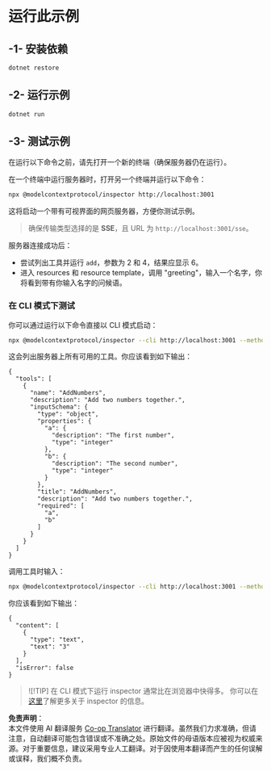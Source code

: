 <!--
CO_OP_TRANSLATOR_METADATA:
{
  "original_hash": "2a58caa6e11faa09470b7f81e6729652",
  "translation_date": "2025-07-13T20:08:19+00:00",
  "source_file": "03-GettingStarted/05-sse-server/solution/dotnet/README.md",
  "language_code": "zh"
}
-->
# 运行此示例

## -1- 安装依赖

```bash
dotnet restore
```

## -2- 运行示例

```bash
dotnet run
```

## -3- 测试示例

在运行以下命令之前，请先打开一个新的终端（确保服务器仍在运行）。

在一个终端中运行服务器时，打开另一个终端并运行以下命令：

```bash
npx @modelcontextprotocol/inspector http://localhost:3001
```

这将启动一个带有可视界面的网页服务器，方便你测试示例。

> 确保传输类型选择的是 **SSE**，且 URL 为 `http://localhost:3001/sse`。

服务器连接成功后：

- 尝试列出工具并运行 `add`，参数为 2 和 4，结果应显示 6。
- 进入 resources 和 resource template，调用 "greeting"，输入一个名字，你将看到带有你输入名字的问候语。

### 在 CLI 模式下测试

你可以通过运行以下命令直接以 CLI 模式启动：

```bash 
npx @modelcontextprotocol/inspector --cli http://localhost:3001 --method tools/list
```

这会列出服务器上所有可用的工具。你应该看到如下输出：

```text
{
  "tools": [
    {
      "name": "AddNumbers",
      "description": "Add two numbers together.",
      "inputSchema": {
        "type": "object",
        "properties": {
          "a": {
            "description": "The first number",
            "type": "integer"
          },
          "b": {
            "description": "The second number",
            "type": "integer"
          }
        },
        "title": "AddNumbers",
        "description": "Add two numbers together.",
        "required": [
          "a",
          "b"
        ]
      }
    }
  ]
}
```

调用工具时输入：

```bash
npx @modelcontextprotocol/inspector --cli http://localhost:3001 --method tools/call --tool-name AddNumbers --tool-arg a=1 --tool-arg b=2
```

你应该看到如下输出：

```text
{
  "content": [
    {
      "type": "text",
      "text": "3"
    }
  ],
  "isError": false
}
```

> ![!TIP]
> 在 CLI 模式下运行 inspector 通常比在浏览器中快得多。
> 你可以在[这里](https://github.com/modelcontextprotocol/inspector)了解更多关于 inspector 的信息。

**免责声明**：  
本文件使用 AI 翻译服务 [Co-op Translator](https://github.com/Azure/co-op-translator) 进行翻译。虽然我们力求准确，但请注意，自动翻译可能包含错误或不准确之处。原始文件的母语版本应被视为权威来源。对于重要信息，建议采用专业人工翻译。对于因使用本翻译而产生的任何误解或误释，我们概不负责。